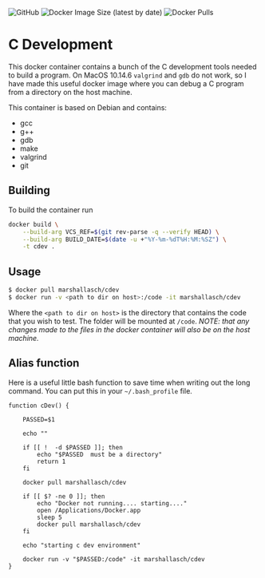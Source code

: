 
![GitHub](https://img.shields.io/github/license/marshallasch/cDev?style=plastic)
![Docker Image Size (latest by date)](https://img.shields.io/docker/image-size/marshallasch/cdev?style=plastic)
![Docker Pulls](https://img.shields.io/docker/pulls/marshallasch/cdev?style=plastic)


# C Development

This docker container contains a bunch of the C development tools needed to build a program.
On MacOS 10.14.6 `valgrind` and `gdb` do not work, so I have made this useful docker image where
you can debug a C program from a directory on the host machine.

This container is based on Debian and contains:

- gcc
- g++
- gdb
- make
- valgrind
- git


## Building

To build the container run

```bash
docker build \
    --build-arg VCS_REF=$(git rev-parse -q --verify HEAD) \
    --build-arg BUILD_DATE=$(date -u +"%Y-%m-%dT%H:%M:%SZ") \
    -t cdev .
```

## Usage



```bash
$ docker pull marshallasch/cdev
$ docker run -v <path to dir on host>:/code -it marshallasch/cdev
```


Where the `<path to dir on host>` is the directory that contains the code that you wish to test.
The folder will be mounted at `/code`. *NOTE: that any changes made to the files in the docker container
will also be on the host machine.*



## Alias function

Here is a useful little bash function to save time when writing out the long command. You can put this in your `~/.bash_profile`
file.


```
function cDev() {

    PASSED=$1

    echo ""

    if [[ !  -d $PASSED ]]; then
        echo "$PASSED  must be a directory"
        return 1
    fi

    docker pull marshallasch/cdev

    if [[ $? -ne 0 ]]; then
        echo "Docker not running.... starting...."
        open /Applications/Docker.app
        sleep 5
        docker pull marshallasch/cdev
    fi

    echo "starting c dev environment"

    docker run -v "$PASSED:/code" -it marshallasch/cdev
}
```

